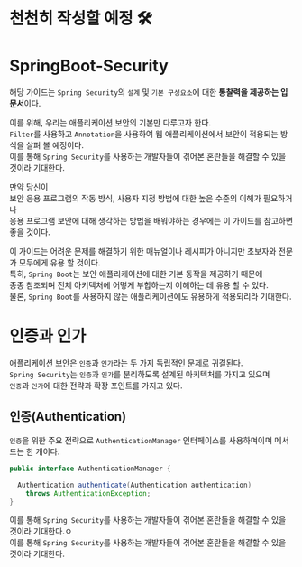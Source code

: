 # 천천히 작성할 예정 🛠
# SpringBoot-Security

해당 가이드는 `Spring Security`의 `설계` 및 `기본 구성요소`에 대한 **통찰력을 제공하는 입문서**이다.    
                  
이를 위해, 우리는 애플리케이션 보안의 기본만 다루고자 한다.              
`Filter`를 사용하고 `Annotation`을 사용하여 웹 애플리케이션에서 보안이 적용되는 방식을 살펴 볼 예정이다.         
이를 통해 `Spring Security`를 사용하는 개발자들이 겪어본 혼란들을 해결할 수 있을 것이라 기대한다.           
  
만약 당신이     
보안 응용 프로그램의 작동 방식, 사용자 지정 방법에 대한 높은 수준의 이해가 필요하거나       
응용 프로그램 보안에 대해 생각하는 방법을 배워야하는 경우에는 이 가이드를 참고하면 좋을 것이다.    
       
이 가이드는 어려운 문제를 해결하기 위한 매뉴얼이나 레시피가 아니지만 초보자와 전문가 모두에게 유용 할 것이다.           
특히, `Spring Boot`는 보안 애플리케이션에 대한 기본 동작을 제공하기 때문에               
종종 참조되며 전체 아키텍처에 어떻게 부합하는지 이해하는 데 유용 할 수 있다.              
물론, `Spring Boot`를 사용하지 않는 애플리케이션에도 유용하게 적용되리라 기대한다.       

# 인증과 인가
애플리케이션 보안은 `인증`과 `인가`라는 두 가지 독립적인 문제로 귀결된다.    
`Spring Security`는 `인증`과 `인가`를 분리하도록 설계된 아키텍처를 가지고 있으며  
`인증`과 `인가`에 대한 전략과 확장 포인트를 가지고 있다.    
  
## 인증(Authentication)   
`인증`을 위한 주요 전략으로 `AuthenticationManager` 인터페이스를 사용하며이며 메서드는 한 개이다.   

```java
public interface AuthenticationManager {

  Authentication authenticate(Authentication authentication)
    throws AuthenticationException;
}
```



이를 통해 `Spring Security`를 사용하는 개발자들이 겪어본 혼란들을 해결할 수 있을 것이라 기대한다.ㅇ         
이를 통해 `Spring Security`를 사용하는 개발자들이 겪어본 혼란들을 해결할 수 있을 것이라 기대한다.  
